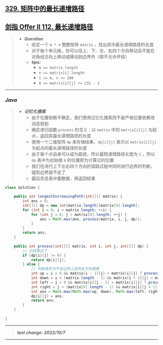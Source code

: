 ## [329. 矩阵中的最长递增路径](https://leetcode.cn/problems/longest-increasing-path-in-a-matrix/)

## [剑指 Offer II 112. 最长递增路径](https://leetcode.cn/problems/fpTFWP/)

> - ***Question***
>   - 给定一个 `m * n` 整数矩阵 `matrix` ，找出其中最长递增路径的长度
>   - 对于每个单元格，你可以往上、下、左、右四个方向移动且不能在对角线方向上移动或移动到边界外（即不允许环绕）
>   - ***tips:***
>     - `m == matrix.length` 
>     - `n == matrix[i].length` 
>     - `1 <= m, n <= 200` 
>     - `0 <= matrix[i][j] <= 231 - 1`


---

### *Java*

> - ***记忆化搜索***
>   - 由于位置依赖不确定，我们使用记忆化搜索而不是严格位置依赖改动态规划
>   - 确定递归函数 `process` 的含义：以 `matrix` 中的 `matrix[i][j]` 为起点，返回其最长递增路径的长度
>   - 使用一个二维矩阵 `dp` 来存储结果，`dp[i][j]` 表示以 `matrix[i][j]` 为起点的最长递增路径的长度
>   - 由于每个点自身可以成为路径，所以最短递增路径长度为 `1` ，所以 `dp` 表中为初始值 `0` 的位置即为计算过的位置
>   - 我们在进行上下左右四个方向的探路过程中同时进行边界的判断，碰到边界就不走了
>   - 最后先往表中塞数据，再返回结果

```java
class Solution {
    
    public int longestIncreasingPath(int[][] matrix) {
        int ans = 0;
        int[][] dp = new int[matrix.length][matrix[0].length];
        for (int i = 0; i < matrix.length; ++i) {
            for (int j = 0; j < matrix[0].length; ++j) {
                ans = Math.max(ans, process(matrix, i, j, dp));
            }
        }
        return ans;
    }
    
    public int process(int[][] matrix, int i, int j, int[][] dp) {
        // 已经算过了
        if (dp[i][j] != 0) {
            return dp[i][j];
        } else {
            // 判断条件为不在边界上且所走方向递增
            int up = i > 0 && matrix[i - 1][j] > matrix[i][j] ? process(matrix, i - 1, j, dp) : 0;
            int down = i < (matrix.length - 1) && matrix[i + 1][j] > matrix[i][j] ? process(matrix, i + 1, j, dp) : 0;
            int left = j > 0 && matrix[i][j - 1] > matrix[i][j] ? process(matrix, i, j - 1, dp) : 0;
            int right = j < (matrix[0].length - 1) && matrix[i][j + 1] > matrix[i][j] ? process(matrix, i, j + 1, dp) : 0;
            int ans = Math.max(Math.max(up, down), Math.max(left, right)) + 1;
            dp[i][j] = ans;
            return ans;
        }
    }
    
}
```

---

> ***last change: 2022/10/7***

---
